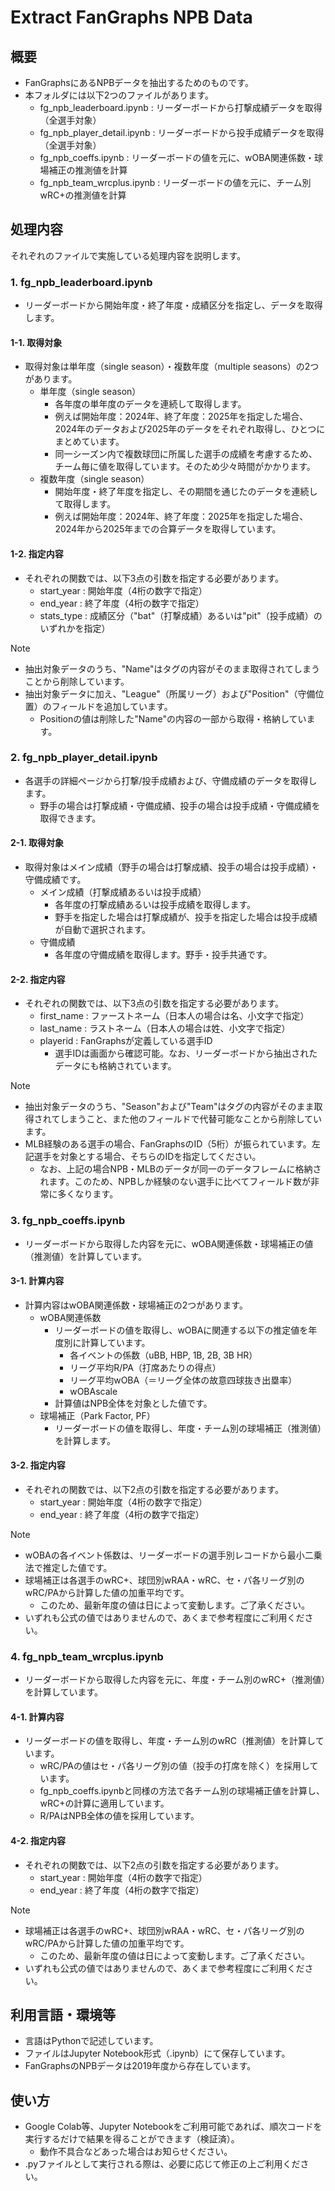 # Extract FanGraphs NPB Data

## 概要
- FanGraphsにあるNPBデータを抽出するためのものです。
- 本フォルダには以下2つのファイルがあります。
    - fg_npb_leaderboard.ipynb : リーダーボードから打撃成績データを取得（全選手対象）
    - fg_npb_player_detail.ipynb : リーダーボードから投手成績データを取得（全選手対象）
    - fg_npb_coeffs.ipynb : リーダーボードの値を元に、wOBA関連係数・球場補正の推測値を計算
    - fg_npb_team_wrcplus.ipynb : リーダーボードの値を元に、チーム別wRC+の推測値を計算

## 処理内容
それぞれのファイルで実施している処理内容を説明します。
### 1. fg_npb_leaderboard.ipynb
- リーダーボードから開始年度・終了年度・成績区分を指定し、データを取得します。
#### 1-1. 取得対象
- 取得対象は単年度（single season）・複数年度（multiple seasons）の2つがあります。
    - 単年度（single season）
        - 各年度の単年度のデータを連続して取得します。
        - 例えば開始年度：2024年、終了年度：2025年を指定した場合、2024年のデータおよび2025年のデータをそれぞれ取得し、ひとつにまとめています。
        - 同一シーズン内で複数球団に所属した選手の成績を考慮するため、チーム毎に値を取得しています。そのため少々時間がかかります。
    - 複数年度（single season）
        - 開始年度・終了年度を指定し、その期間を通じたのデータを連続して取得します。
        - 例えば開始年度：2024年、終了年度：2025年を指定した場合、2024年から2025年までの合算データを取得しています。
#### 1-2. 指定内容
- それぞれの関数では、以下3点の引数を指定する必要があります。
    - start_year : 開始年度（4桁の数字で指定）
    - end_year : 終了年度（4桁の数字で指定）
    - stats_type : 成績区分（"bat"（打撃成績）あるいは"pit"（投手成績）のいずれかを指定）
> [!NOTE]  
> - 抽出対象データのうち、"Name"はタグの内容がそのまま取得されてしまうことから削除しています。
> - 抽出対象データに加え、"League"（所属リーグ）および"Position"（守備位置）のフィールドを追加しています。
>   - Positionの値は削除した"Name"の内容の一部から取得・格納しています。

### 2. fg_npb_player_detail.ipynb
- 各選手の詳細ページから打撃/投手成績および、守備成績のデータを取得します。
    - 野手の場合は打撃成績・守備成績、投手の場合は投手成績・守備成績を取得できます。

#### 2-1. 取得対象
- 取得対象はメイン成績（野手の場合は打撃成績、投手の場合は投手成績）・守備成績です。
    - メイン成績（打撃成績あるいは投手成績）
        - 各年度の打撃成績あるいは投手成績を取得します。
        - 野手を指定した場合は打撃成績が、投手を指定した場合は投手成績が自動で選択されます。
    - 守備成績
        - 各年度の守備成績を取得します。野手・投手共通です。
#### 2-2. 指定内容
- それぞれの関数では、以下3点の引数を指定する必要があります。
    - first_name : ファーストネーム（日本人の場合は名、小文字で指定）
    - last_name : ラストネーム（日本人の場合は姓、小文字で指定）
    - playerid : FanGraphsが定義している選手ID
        - 選手IDは画面から確認可能。なお、リーダーボードから抽出されたデータにも格納されています。
> [!NOTE]  
> - 抽出対象データのうち、"Season"および"Team"はタグの内容がそのまま取得されてしまうこと、また他のフィールドで代替可能なことから削除しています。
> - MLB経験のある選手の場合、FanGraphsのID（5桁）が振られています。左記選手を対象とする場合、そちらのIDを指定してください。
>   - なお、上記の場合NPB・MLBのデータが同一のデータフレームに格納されます。このため、NPBしか経験のない選手に比べてフィールド数が非常に多くなります。

### 3. fg_npb_coeffs.ipynb
- リーダーボードから取得した内容を元に、wOBA関連係数・球場補正の値（推測値）を計算しています。

#### 3-1. 計算内容
- 計算内容はwOBA関連係数・球場補正の2つがあります。
    - wOBA関連係数
        - リーダーボードの値を取得し、wOBAに関連する以下の推定値を年度別に計算しています。
            - 各イベントの係数（uBB, HBP, 1B, 2B, 3B HR）
            - リーグ平均R/PA（打席あたりの得点）
            - リーグ平均wOBA（＝リーグ全体の故意四球抜き出塁率）
            - wOBAscale
        - 計算値はNPB全体を対象とした値です。
    - 球場補正（Park Factor, PF）
        - リーダーボードの値を取得し、年度・チーム別の球場補正（推測値）を計算します。
#### 3-2. 指定内容
- それぞれの関数では、以下2点の引数を指定する必要があります。
    - start_year : 開始年度（4桁の数字で指定）
    - end_year : 終了年度（4桁の数字で指定）

> [!NOTE]  
> - wOBAの各イベント係数は、リーダーボードの選手別レコードから最小二乗法で推定した値です。
> - 球場補正は各選手のwRC+、球団別wRAA・wRC、セ・パ各リーグ別のwRC/PAから計算した値の加重平均です。
>   - このため、最新年度の値は日によって変動します。ご了承ください。
> - いずれも公式の値ではありませんので、あくまで参考程度にご利用ください。

### 4. fg_npb_team_wrcplus.ipynb
- リーダーボードから取得した内容を元に、年度・チーム別のwRC+（推測値）を計算しています。

#### 4-1. 計算内容
- リーダーボードの値を取得し、年度・チーム別のwRC（推測値）を計算しています。
    - wRC/PAの値はセ・パ各リーグ別の値（投手の打席を除く）を採用しています。
    - fg_npb_coeffs.ipynbと同様の方法で各チーム別の球場補正値を計算し、wRC+の計算に適用しています。
    - R/PAはNPB全体の値を採用しています。
#### 4-2. 指定内容
- それぞれの関数では、以下2点の引数を指定する必要があります。
    - start_year : 開始年度（4桁の数字で指定）
    - end_year : 終了年度（4桁の数字で指定）

> [!NOTE]  
> - 球場補正は各選手のwRC+、球団別wRAA・wRC、セ・パ各リーグ別のwRC/PAから計算した値の加重平均です。
>   - このため、最新年度の値は日によって変動します。ご了承ください。
> - いずれも公式の値ではありませんので、あくまで参考程度にご利用ください。

## 利用言語・環境等
- 言語はPythonで記述しています。
- ファイルはJupyter Notebook形式（.ipynb）にて保存しています。
- FanGraphsのNPBデータは2019年度から存在しています。

## 使い方
- Google Colab等、Jupyter Notebookをご利用可能であれば、順次コードを実行するだけで結果を得ることができます（検証済）。
    - 動作不具合などあった場合はお知らせください。
- .pyファイルとして実行される際は、必要に応じて修正の上ご利用ください。